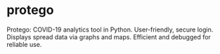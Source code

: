 # protego
Protego: COVID-19 analytics tool in Python. User-friendly, secure login. Displays spread data via graphs and maps. Efficient and debugged for reliable use.
